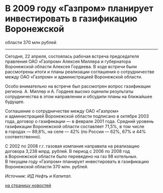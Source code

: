 # В 2009 году «Газпром» планирует инвестировать в газификацию Воронежской
области 370 млн рублей

****

Сегодня, 22 апреля, состоялась рабочая встреча председателя правления ОАО
«Газпром» Алексея Миллера и губернатора Воронежской области Алексея Гордеева.
В ходе встречи были рассмотрены итоги и планы реализации соглашения о
сотрудничестве между ОАО «Газпром» и администрацией Воронежской области.

Особо внимательно на встрече был рассмотрен вопрос газификации региона. А.
Миллер и А. Гордеев высоко оценили результаты сотрудничества в этом
направлении и обсудили планы на ближайшее будущее.

Соглашение о сотрудничестве между ОАО «Газпром» и администрацией Воронежской
области подписано в октябре 2003 года, договор о газификации — в феврале 2001
года. Средний уровень газификации Воронежской области составляет 71,5%, в том
числе в городах — 89,8%, на селе — 42% (по России — 62%, 67% и 44%
соответственно).

С 2002 по 2008 г.г. газовая компания направила на реализацию договора 3,238
млрд. рублей. В период с 2006 по 2008 год в Воронежской области было
переведено на газ 98 котельных. В текущем году «Газпром» планирует
инвестировать в газификацию Воронежской области 370 млн. рублей.

_Источник: ИД Нефть и Капитал._

[на страницу новостей](http://www.teplokomplekt.com/news.shtml)

